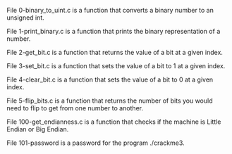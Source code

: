 File 0-binary\_to\_uint.c is a function that converts a binary number to an unsigned int.

File 1-print\_binary.c is a function that prints the binary representation of a number.

File 2-get\_bit.c is a function that returns the value of a bit at a given index.

File 3-set\_bit.c is a function that sets the value of a bit to 1 at a given index.

File 4-clear\_bit.c is a function that sets the value of a bit to 0 at a given index.

File 5-flip\_bits.c is a function that returns the number of bits you would need to flip to get from one number to another.

File 100-get\_endianness.c is a function that checks if the machine is Little Endian or Big Endian.

File 101-password is a password for the program ./crackme3.
